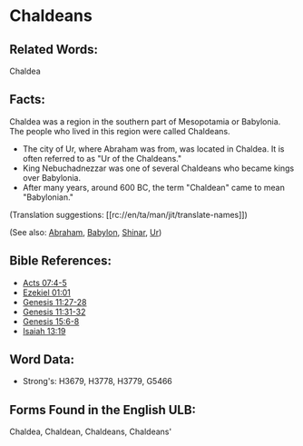 # Chaldeans

## Related Words:

Chaldea

## Facts:

Chaldea was a region in the southern part of Mesopotamia or Babylonia. The people who lived in this region were called Chaldeans.

* The city of Ur, where Abraham was from, was located in Chaldea. It is often referred to as "Ur of the Chaldeans."
* King Nebuchadnezzar was one of several Chaldeans who became kings over Babylonia.
* After many years, around 600 BC, the term "Chaldean" came to mean "Babylonian."

(Translation suggestions: [[rc://en/ta/man/jit/translate-names]])

(See also: [Abraham](../names/abraham.md), [Babylon](../names/babylon.md), [Shinar](../names/shinar.md), [Ur](../names/ur.md))

## Bible References:

* [Acts 07:4-5](rc://en/tn/help/act/07/04)
* [Ezekiel 01:01](rc://en/tn/help/ezk/01/01)
* [Genesis 11:27-28](rc://en/tn/help/gen/11/27)
* [Genesis 11:31-32](rc://en/tn/help/gen/11/31)
* [Genesis 15:6-8](rc://en/tn/help/gen/15/06)
* [Isaiah 13:19](rc://en/tn/help/isa/13/19)

## Word Data:

* Strong's: H3679, H3778, H3779, G5466

## Forms Found in the English ULB:

Chaldea, Chaldean, Chaldeans, Chaldeans'


